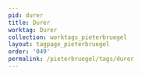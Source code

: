 ```yaml
---
pid: durer
title: Durer
worktag: Durer
collection: worktags_pieterbruegel
layout: tagpage_pieterbruegel
order: '049'
permalink: /pieterbruegel/tags/durer
---
```

